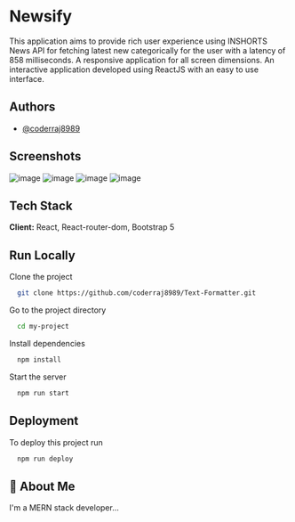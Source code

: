 
# Newsify

This application aims to provide rich user experience using INSHORTS News API for fetching latest new categorically for the user with a latency of 858 milliseconds.
A responsive application for all screen dimensions.
An interactive application developed using ReactJS with an easy to use interface.

## Authors

- [@coderraj8989](https://www.github.com/coderraj8989)

## Screenshots

![image](https://user-images.githubusercontent.com/77974149/147319813-c6516375-38e8-4763-a989-fbf69eb835f9.png)
![image](https://user-images.githubusercontent.com/77974149/147319888-50fa4f39-0087-4537-b9ee-25d1ab4e0c7c.png)
![image](https://user-images.githubusercontent.com/77974149/147319939-ab5f6dd8-8dc9-4398-b188-335b68b68749.png)
![image](https://user-images.githubusercontent.com/77974149/147319993-bdd7997b-5c0e-445c-b23b-c5de53df5bed.png)


## Tech Stack

**Client:** React, React-router-dom, Bootstrap 5
  
## Run Locally

Clone the project

```bash
  git clone https://github.com/coderraj8989/Text-Formatter.git
```

Go to the project directory

```bash
  cd my-project
```

Install dependencies

```bash
  npm install
```

Start the server

```bash
  npm run start
```

  
## Deployment

To deploy this project run

```bash
  npm run deploy
```

  
## 🚀 About Me
I'm a MERN stack developer...
